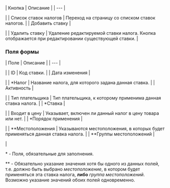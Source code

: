 | Кнопка | Описание |
| --- |

|
| Список ставок налогов | Переход на страницу со списком ставок налогов. |
| Добавить ставку |

|
| Удалить ставку | Удаление редактируемой ставки налога.   Кнопка отображается при редактировании существующей ставки. |

  

### Поля формы

| Поле | Описание |
| --- |

|
| ID | Код ставки. |
| Дата изменения |

|
| \*Налог | Название налога, для которого задана данная ставка. |
| Активность |

|
| Тип плательщика | Тип плательщика, к которому применима данная ставка налога. |
| \*Ставка |

|
| Входит в цену | Указывает, включен ли данный налог в цену товара или нет. |
| \*Порядок применения |

|
| \*\*Местоположения | Указываются местоположения, в которых будет применяться данная ставка налога. |
| \*\*Группы местоположений |

|

\* - Поля, обязательные для заполнения.

\*\* - Обязательно указание значения хотя бы одного из данных полей, т.е. должно быть выбрано *местоположение*, в котором будет применяться эта ставка налога, **либо** *группа местоположений*. Возможно указание значений обоих полей одновременно.

<!--
<h4>Кнопки управления

| Кнопка | Описание |
| --- |

|
| Сохранить | Сохранение внесённых изменений. Переход на страницу со списком ставок налогов. |
| Применить |